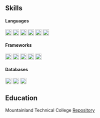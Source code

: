 <h2>Skills</h2>
<h4>Languages</h4>
<div>
<img height="20px" src="https://img.shields.io/badge/JavaScript-F7DF1E?style=for-the-badge&logo=javascript&logoColor=black" />
<img height="20px" src="https://img.shields.io/badge/TypeScript-007ACC?style=for-the-badge&logo=typescript&logoColor=white" />
<img height="20px" src="https://img.shields.io/badge/HTML5-E34F26?style=for-the-badge&logo=html5&logoColor=white" />
<img height="20px" src="https://img.shields.io/badge/CSS3-1572B6?style=for-the-badge&logo=css3&logoColor=white" />
<img height="20px" src="https://img.shields.io/badge/Sass-CC6699?style=for-the-badge&logo=sass&logoColor=white" />
<img height="20px" src="https://img.shields.io/badge/Node.js-43853D?style=for-the-badge&logo=node-dot-js&logoColor=white" /></div>
<div>
<h4>Frameworks</h4>
<div>
<img height="20px" src="https://img.shields.io/badge/React-20232A?style=for-the-badge&logo=react&logoColor=61DAFB" />
<img height="20px" src="https://img.shields.io/badge/Angular-DD0031?style=for-the-badge&logo=angular&logoColor=white" />
<img height="20px" src="https://img.shields.io/badge/Vue.js-35495E?style=for-the-badge&logo=vue-dot-js&logoColor=4FC08D" />
<img height="20px" src="https://img.shields.io/badge/Ionic-3880FF?style=for-the-badge&logo=ionic&logoColor=white" />
<img height="20px" src="https://img.shields.io/badge/Express.js-000000?style=for-the-badge&logo=express&logoColor=white" />
</div>
<h4>Databases</h4>
<div>
<img height="20px" src="https://img.shields.io/badge/MongoDB-4EA94B?style=for-the-badge&logo=mongodb&logoColor=white" />
<img height="20px" src="https://img.shields.io/badge/PostgreSQL-316192?style=for-the-badge&logo=postgresql&logoColor=white" />
<img height="20px" src="https://img.shields.io/badge/firebase-ffca28?style=for-the-badge&logo=firebase&logoColor=black" />  
</div>
<h2>Education</h2>
Mountainland Technical College <a href="https://github.com/BraydenB-13" target="_Blank">Repository</a>
